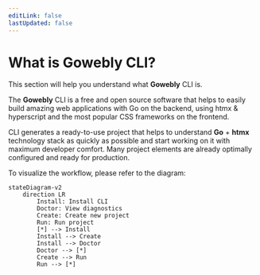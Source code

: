 ```yaml
---
editLink: false
lastUpdated: false
---
```


# What is Gowebly CLI?

This section will help you understand what **Gowebly** CLI is.

<!--@include: ../parts/ru/block_want-to-try.md-->

The **Gowebly** CLI is a free and open source software that helps to easily build amazing web applications with Go on the backend, using htmx & hyperscript and the most popular CSS frameworks on the frontend.

CLI generates a ready-to-use project that helps to understand **Go** + **htmx** technology stack as quickly as possible and start working on it with maximum developer comfort. Many project elements are already optimally configured and ready for production.

To visualize the workflow, please refer to the diagram:

```mermaid
stateDiagram-v2
    direction LR
        Install: Install CLI
        Doctor: View diagnostics
        Create: Create new project
        Run: Run project
        [*] --> Install
        Install --> Create
        Install --> Doctor
        Doctor --> [*]
        Create --> Run
        Run --> [*]
```

<!--@include: ../parts/links.md-->